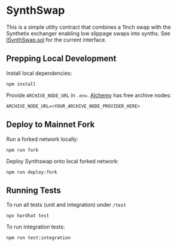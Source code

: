 # SynthSwap

This is a simple utlity contract that combines a 1Inch swap with the Synthetix exchanger enabling low slippage swaps into synths. See [ISynthSwap.sol](contracts/interfaces/ISynthSwap.sol) for the current interface.

## Prepping Local Development

Install local dependencies:
```
npm install
```
Provide `ARCHIVE_NODE_URL` in `.env`. [Alchemy](https://alchemyapi.io/) has free archive nodes:
```
ARCHIVE_NODE_URL=<YOUR_ARCHIVE_NODE_PROVIDER_HERE>
```

## Deploy to Mainnet Fork


Run a forked network locally:

```
npm run fork
```

Deploy Synthswap onto local forked network:

```
npm run deploy:fork
```

## Running Tests

To run all tests (unit and integration) under `/test`
```
npx hardhat test
```

To run integration tests:
```
npm run test:integration
```